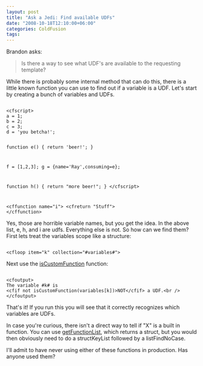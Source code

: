 ```yaml
---
layout: post
title: "Ask a Jedi: Find available UDFs"
date: "2008-10-18T12:10:00+06:00"
categories: ColdFusion 
tags: 
---
```


Brandon asks:

<blockquote>
<p>
Is there a way to see what UDF's are available to the requesting template?
</p>
</blockquote>

While there is probably some internal method that can do this, there is a little known function you can use to find out if a variable is a UDF. Let's start by creating a bunch of variables and UDFs.
<!--more-->
<code>
&lt;cfscript&gt;
a = 1;
b = 2;
c = 3;
d = 'you betcha!';

function e() { return 'beer!'; }

f = [1,2,3];
g = {name='Ray',consuming=e};

function h() { return "more beer!"; }
&lt;/cfscript&gt;

&lt;cffunction name="i"&gt;
	&lt;cfreturn "Stuff"&gt;
&lt;/cffunction&gt;
</code>

Yes, those are horrible variable names, but you get the idea. In the above list, e, h, and i are udfs. Everything else is not. So how can we find them? First lets treat the variables scope like a structure:

<code>
&lt;cfloop item="k" collection="#variables#"&gt;
</code>

Next use the <a href="http://www.cfquickdocs.com/cf8/?getDoc=IsCustomFunction">isCustomFunction</a> function:

<code>
&lt;cfoutput&gt;
The variable #k# is 
&lt;cfif not isCustomFunction(variables[k])&gt;NOT&lt;/cfif&gt; a UDF.&lt;br /&gt;
&lt;/cfoutput&gt;
</code>

That's it! If you run this you will see that it correctly recognizes which variables are UDFs. 

In case you're curious, there isn't a direct way to tell if "X" is a built in function. You can use <a href="http://www.cfquickdocs.com/cf8/?getDoc=GetFunctionList">getFunctionList</a>, which returns a struct, but you would then obviously need to do a structKeyList followed by a listFindNoCase.

I'll admit to have never using either of these functions in production. Has anyone used them?